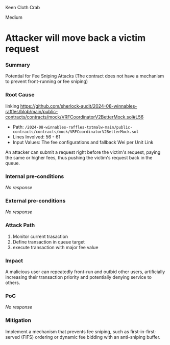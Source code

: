 Keen Cloth Crab

Medium

# Attacker will move back a victim request

### Summary

 Potential for Fee Sniping Attacks (The contract does not have a mechanism to prevent front-running or fee sniping)

### Root Cause

linking https://github.com/sherlock-audit/2024-08-winnables-raffles/blob/main/public-contracts/contracts/mock/VRFCoordinatorV2BetterMock.sol#L56
 - Path: `/2024-08-winnables-raffles-txtmalw-main/public-contracts/contracts/mock/VRFCoordinatorV2BetterMock.sol`
 - Lines Involved: 56 - 61
- Input Values: The fee configurations and fallback Wei per Unit Link

 An attacker can submit a request right before the victim's request, paying the same or higher fees, thus pushing the victim's request back in the queue.
   

### Internal pre-conditions

_No response_

### External pre-conditions

_No response_

### Attack Path

1. Monitor current trasaction 
2. Define transaction in queue target
3. execute transaction with major fee value

### Impact

 A malicious user can repeatedly front-run and outbid other users, artificially increasing their transaction priority and potentially denying service to others.

### PoC

_No response_

### Mitigation

Implement a mechanism that prevents fee sniping, such as first-in-first-served (FIFS) ordering or dynamic fee bidding with an anti-sniping buffer.